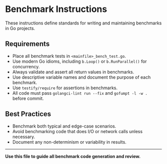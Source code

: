 # Benchmark Instructions

These instructions define standards for writing and maintaining benchmarks in Go projects.

## Requirements
- Place all benchmark tests in `<mainfile>_bench_test.go`.
- Use modern Go idioms, including `b.Loop()` or `b.RunParallel()` for concurrency.
- Always validate and assert all return values in benchmarks.
- Use descriptive variable names and document the purpose of each benchmark.
- Use `testify/require` for assertions in benchmarks.
- All code must pass `golangci-lint run --fix` and `gofumpt -l -w .` before commit.

## Best Practices
- Benchmark both typical and edge-case scenarios.
- Avoid benchmarking code that does I/O or network calls unless necessary.
- Document any non-determinism or variability in results.

---

**Use this file to guide all benchmark code generation and review.**
